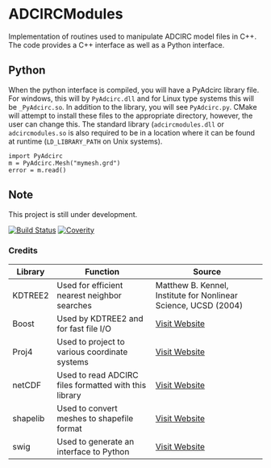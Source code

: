 # ADCIRCModules
Implementation of routines used to manipulate ADCIRC model files in C++. The code provides a C++ interface as well as a Python interface.

## Python
When the python interface is compiled, you will have a PyAdcirc library file. For windows, this will by `PyAdcirc.dll` and for Linux type systems this will be `_PyAdcirc.so`. In addition to the library, you will see `PyAdcirc.py`. CMake will attempt to install these files to the appropriate directory, however, the user can change this. The standard library (`adcircmodules.dll` or `adcircmodules.so` is also required to be in a location where it can be found at runtime (`LD_LIBRARY_PATH` on Unix systems).

```
import PyAdcirc
m = PyAdcirc.Mesh("mymesh.grd")
error = m.read()
```

## Note
This project is still under development.

[![Build Status](https://travis-ci.org/zcobell/ADCModules.svg?branch=master)](https://travis-ci.org/zcobell/ADCModules)
[![Coverity](https://scan.coverity.com/projects/14684/badge.svg)](https://scan.coverity.com/projects/zcobell-adcmodules)

### Credits
| Library  | Function | Source |
|----------|----------|--------|
| KDTREE2  | Used for efficient nearest neighbor searches | Matthew B. Kennel, Institute for Nonlinear Science, UCSD (2004) |
| Boost    | Used by KDTREE2 and for fast file I/O | [Visit Website](http://www.boost.org/) |
| Proj4    | Used to project to various coordinate systems |[Visit Website](https://trac.osgeo.org/proj/) |
| netCDF   | Used to read ADCIRC files formatted with this library | [Visit Website](http://www.unidata.ucar.edu/software/netcdf/) |
| shapelib | Used to convert meshes to shapefile format | [Visit Website](http://shapelib.maptools.org/) |
| swig     | Used to generate an interface to Python | [Visit Website](http://www.swig.org/) |
